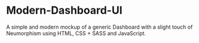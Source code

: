 # Modern-Dashboard-UI

A simple and modern mockup of a generic Dashboard with a slight touch of Neumorphism using HTML, CSS + SASS and JavaScript.

